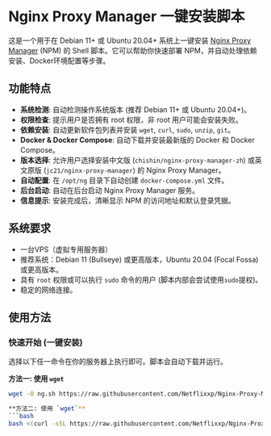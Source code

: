 # Nginx Proxy Manager 一键安装脚本

这是一个用于在 Debian 11+ 或 Ubuntu 20.04+ 系统上一键安装 [Nginx Proxy Manager](https://nginxproxymanager.com/) (NPM) 的 Shell 脚本。它可以帮助你快速部署 NPM，并自动处理依赖安装、Docker环境配置等步骤。

## 功能特点

*   **系统检测**: 自动检测操作系统版本 (推荐 Debian 11+ 或 Ubuntu 20.04+)。
*   **权限检查**: 提示用户是否拥有 root 权限，非 root 用户可能会安装失败。
*   **依赖安装**: 自动更新软件包列表并安装 `wget`, `curl`, `sudo`, `unzip`, `git`。
*   **Docker & Docker Compose**: 自动下载并安装最新版的 Docker 和 Docker Compose。
*   **版本选择**: 允许用户选择安装中文版 (`chishin/nginx-proxy-manager-zh`) 或英文原版 (`jc21/nginx-proxy-manager`) 的 Nginx Proxy Manager。
*   **自动配置**: 在 `/opt/ng` 目录下自动创建 `docker-compose.yml` 文件。
*   **后台启动**: 自动在后台启动 Nginx Proxy Manager 服务。
*   **信息提示**: 安装完成后，清晰显示 NPM 的访问地址和默认登录凭据。

## 系统要求

*   一台VPS（虚拟专用服务器）
*   推荐系统：Debian 11 (Bullseye) 或更高版本，Ubuntu 20.04 (Focal Fossa) 或更高版本。
*   具有 `root` 权限或可以执行 `sudo` 命令的用户 (脚本内部会尝试使用`sudo`提权)。
*   稳定的网络连接。

## 使用方法

### 快速开始 (一键安装)

选择以下任一命令在你的服务器上执行即可。脚本会自动下载并运行。

**方法一: 使用 `wget`**

```bash
wget -O ng.sh https://raw.githubusercontent.com/Netflixxp/Nginx-Proxy-Manager/main/ng.sh && chmod +x ng.sh && ./ng.sh

**方法二: 使用 `wget`**
```bash
bash <(curl -sSL https://raw.githubusercontent.com/Netflixxp/Nginx-Proxy-Manager/main/ng.sh)
